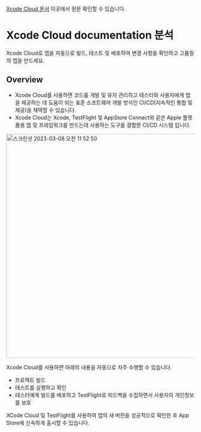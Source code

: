 [Xcode Cloud 문서](https://developer.apple.com/documentation/xcode/xcode-cloud) 이곳에서 원문 확인할 수 있습니다.

# Xcode Cloud documentation 분석
Xcode Cloud로 앱을 자동으로 빌드, 테스트 및 배포하여 변경 사항을 확인하고 고품질의 앱을 만드세요.  



## Overview

- Xcode Cloud를 사용하면 코드를 개발 및 유지 관리하고 테스터와 사용자에게 앱을 제공하는 데 도움이 되는 표준 소프트웨어 개발 방식인 CI/CD(지속적인 통합 및 제공)을 채택할 수 있습니다.
- Xcode Cloud는 Xcode, TestFlight 및 AppStore Connect와 같은 Apple 플랫폼용 앱 및 프레임워크를 만드는데 사용하는 도구를 결합한 CI/CD 시스템 입니다.  



<img width="598" alt="스크린샷 2023-03-08 오전 11 52 50" src="https://user-images.githubusercontent.com/15370950/223608053-5c4c1886-4de9-4994-b83b-d3cac897b9e3.png">  



Xcode Cloud를 사용하면 아래의 내용을 자동으로 자주 수행할 수 있습니다.
- 프로젝트 빌드
- 테스트를 실행하고 확인
- 테스터에게 빌드를 배포하고 TestFlight로 피드백을 수집하면서 사용자의 개인정보를 보호

XCode Cloud 및 TestFlight를 사용하여 앱의 새 버전을 성공적으로 확인한 후 App Store에 신속하게 출시할 수 있습니다.
